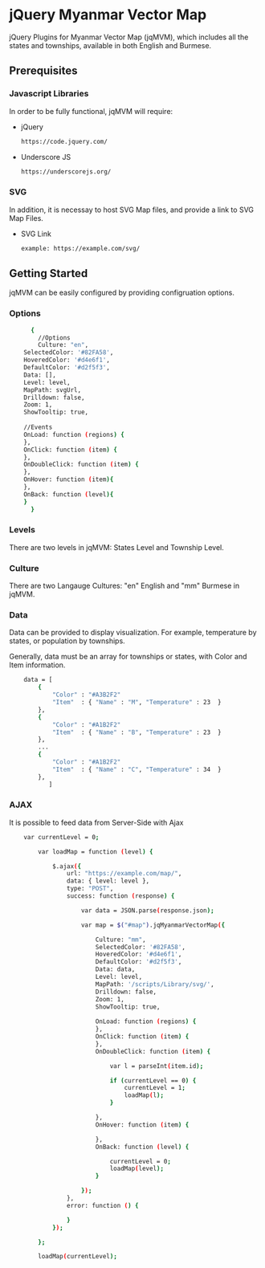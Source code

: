 # jQuery Myanmar Vector Map

jQuery Plugins for Myanmar Vector Map (jqMVM), which includes all the states and townships, available in both English and Burmese.


## Prerequisites

### Javascript Libraries

In order to be fully functional, jqMVM will require:

* jQuery
  ```sh
  https://code.jquery.com/
  ```
  
* Underscore JS
  ```sh
  https://underscorejs.org/
  ```
  
### SVG

In addition, it is necessay to host SVG Map files, and provide a link to SVG Map Files.

* SVG Link
  ```sh
  example: https://example.com/svg/
  ```
  
## Getting Started

jqMVM can be easily configured by providing configruation options.


### Options

```sh
      {
        //Options
        Culture: "en",   
	SelectedColor: '#82FA58',
	HoveredColor: '#d4e6f1',
	DefaultColor: '#d2f5f3',
	Data: [],
	Level: level,
	MapPath: svgUrl,
	Drilldown: false,
	Zoom: 1,
	ShowTooltip: true,
	
	//Events
	OnLoad: function (regions) {
	},
	OnClick: function (item) {
	},
	OnDoubleClick: function (item) {
	},
	OnHover: function (item){
	},
	OnBack: function (level){		
	}
      }
```

### Levels

There are two levels in jqMVM: States Level and Township Level.


### Culture

There are two Langauge Cultures: "en" English and "mm" Burmese in jqMVM. 


### Data

Data can be provided to display visualization. For example, temperature by states, or population by townships.

Generally, data must be an array for townships or states, with Color and Item information.

```sh
	data = [
		{
			"Color" : "#A3B2F2"
			"Item"  : { "Name" : "M", "Temperature" : 23  }
		},
		{
			"Color" : "#A1B2F2"
			"Item"  : { "Name" : "B", "Temperature" : 23  }
		},
		...
		{
			"Color" : "#A1B2F2"
			"Item"  : { "Name" : "C", "Temperature" : 34  }
		},
	       ]
```

### AJAX

It is possible to feed data from Server-Side with Ajax

```sh
	var currentLevel = 0;

        var loadMap = function (level) {

            $.ajax({
                url: "https://example.com/map/",
                data: { level: level },
                type: "POST",
                success: function (response) {

                    var data = JSON.parse(response.json);

                    var map = $("#map").jqMyanmarVectorMap({

                        Culture: "mm",
                        SelectedColor: '#82FA58',
                        HoveredColor: '#d4e6f1',
                        DefaultColor: '#d2f5f3',
                        Data: data,
                        Level: level,
                        MapPath: '/scripts/Library/svg/',
                        Drilldown: false,
                        Zoom: 1,
                        ShowTooltip: true,
			
                        OnLoad: function (regions) {
                        },
                        OnClick: function (item) {
                        },
                        OnDoubleClick: function (item) {

                            var l = parseInt(item.id);

                            if (currentLevel == 0) {
                                currentLevel = 1;                                
                                loadMap(l);
                            }

                        },
                        OnHover: function (item) {

                        },
                        OnBack: function (level) {

                            currentLevel = 0;
                            loadMap(level);
                        }

                    });
                },
                error: function () {

                }
            });

        };

        loadMap(currentLevel);
```

